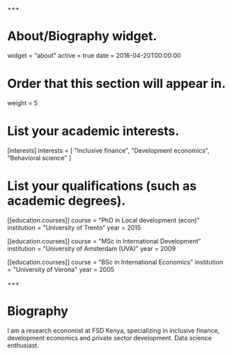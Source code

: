 +++
# About/Biography widget.
widget = "about"
active = true
date = 2016-04-20T00:00:00

# Order that this section will appear in.
weight = 5

# List your academic interests.
[interests]
  interests = [
    "Inclusive finance",
    "Development economics",
    "Behavioral science"
  ]

# List your qualifications (such as academic degrees).
[[education.courses]]
  course = "PhD in Local development (econ)"
  institution = "University of Trento"
  year = 2015

[[education.courses]]
  course = "MSc in International Development"
  institution = "University of Amsterdam (UVA)"
  year = 2009

[[education.courses]]
  course = "BSc in International Economics"
  institution = "University of Verona"
  year = 2005
 
+++

# Biography

I am a research economist at FSD Kenya, specializing in inclusive finance, development economics and private sector development. Data science enthusiast.
